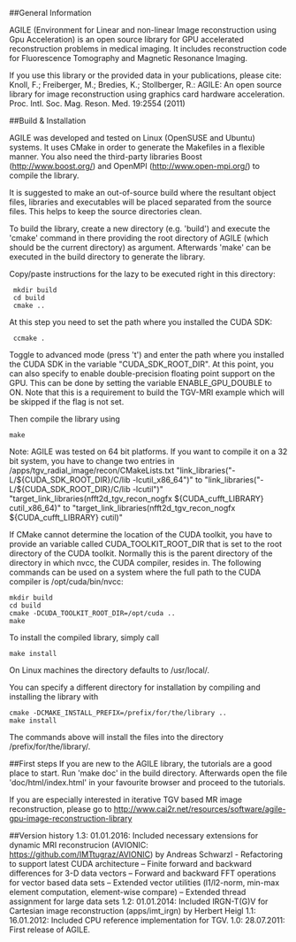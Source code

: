 ##General Information

AGILE (Environment for Linear and non-linear Image reconstruction using Gpu
Acceleration) is an open source library for GPU accelerated reconstruction
problems in medical imaging. It includes reconstruction code for Fluorescence
Tomography and Magnetic Resonance Imaging.

If you use this library or the provided data in your publications, please cite:
Knoll, F.; Freiberger, M.; Bredies, K.; Stollberger, R.: AGILE: An open source library
for image reconstruction using graphics card hardware acceleration. Proc. Intl. Soc. Mag.
Reson. Med. 19:2554 (2011)

##Build & Installation

AGILE was developed and tested on Linux (OpenSUSE and Ubuntu) systems. It uses
CMake in order to generate the Makefiles in a flexible manner. You also need
the third-party libraries Boost (http://www.boost.org/) and OpenMPI
(http://www.open-mpi.org/) to compile the library.

It is suggested to make an out-of-source build where the resultant object
files, libraries and executables will be placed separated from the source
files. This helps to keep the source directories clean.

To build the library, create a new directory (e.g. 'build') and execute the
'cmake' command in there providing the root directory of AGILE (which should
be the current directory) as argument. Afterwards 'make' can be executed
in the build directory to generate the library.

Copy/paste instructions for the lazy to be executed right in this directory:
``` 
 mkdir build
 cd build
 cmake ..
``` 


At this step you need to set the path where you installed the CUDA SDK:
``` 
 ccmake .
``` 


Toggle to advanced mode (press 't') and enter the path where you installed the
CUDA SDK in the variable "CUDA_SDK_ROOT_DIR". At this point, you can also
specify to enable double-precision floating point support on the GPU. This
can be done by setting the variable ENABLE_GPU_DOUBLE to ON. Note that this
is a requirement to build the TGV-MRI example which will be skipped if the flag
is not set.

Then compile the library using
``` 
make
``` 


Note: AGILE was tested on 64 bit platforms. If you want to compile it on a
32 bit system, you have to change two entries in
/apps/tgv_radial_image/recon/CMakeLists.txt
"link_libraries("-L/${CUDA_SDK_ROOT_DIR}/C/lib -lcutil_x86_64")" to
"link_libraries("-L/${CUDA_SDK_ROOT_DIR}/C/lib -lcutil")"
"target_link_libraries(nfft2d_tgv_recon_nogfx ${CUDA_cufft_LIBRARY} cutil_x86_64)"
to "target_link_libraries(nfft2d_tgv_recon_nogfx ${CUDA_cufft_LIBRARY} cutil)"

If CMake cannot determine the location of the CUDA toolkit, you have to
provide an variable called CUDA_TOOLKIT_ROOT_DIR that is set to the root
directory of the CUDA toolkit. Normally this is the parent directory
of the directory in which nvcc, the CUDA compiler, resides in. The following
commands can be used on a system where the full path to the CUDA compiler
is /opt/cuda/bin/nvcc:
``` 
mkdir build
cd build
cmake -DCUDA_TOOLKIT_ROOT_DIR=/opt/cuda ..
make
``` 


To install the compiled library, simply call
``` 
make install
``` 


On Linux machines the directory defaults to /usr/local/.

You can specify a different directory for installation by compiling and
installing the library with
``` 
cmake -DCMAKE_INSTALL_PREFIX=/prefix/for/the/library ..
make install
``` 


The commands above will install the files into the directory
/prefix/for/the/library/.

##First steps
If you are new to the AGILE library, the tutorials are a good place to start.
Run 'make doc' in the build directory. Afterwards open the file
'doc/html/index.html' in your favourite browser and proceed to the tutorials.

If you are especially interested in iterative TGV based MR image
reconstruction, please go to
 http://www.cai2r.net/resources/software/agile-gpu-image-reconstruction-library

##Version history
1.3: 01.01.2016: Included necessary extensions for dynamic MRI reconstrucion (AVIONIC: https://github.com/IMTtugraz/AVIONIC) by Andreas Schwarzl
                 - Refactoring to support latest CUDA architecture
                 – Finite forward and backward differences for 3-D data vectors
                 – Forward and backward FFT operations for vector based data sets
                 – Extended vector utilities (l1/l2-norm, min-max element computation, element-wise compare)
                 – Extended thread assignment for large data sets
1.2: 01.01.2014: Included IRGN-T(G)V for Cartesian image reconstruction (apps/imt_irgn) by Herbert Heigl
1.1: 16.01.2012: Included CPU reference implementation for TGV.
1.0: 28.07.2011: First release of AGILE.
